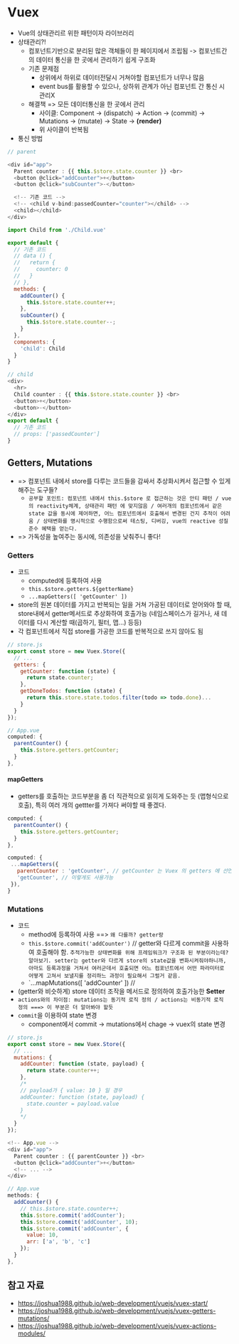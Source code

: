# Vuex

* Vue의 상태관리르 위한 패턴이자 라이브러리
* 상태관리?!
  * 컴포넌트기반으로 분리된 많은 객체들이 한 페이지에서 조립됨 -> 컴포넌트간의 데이터 통신을 한 곳에서 관리하기 쉽게 구조화
  * 기존 문제점
    * 상위에서 하위로 데이터전달시 거쳐야할 컴포넌트가 너무나 많음
    * event bus를 활용할 수 있으나, 상하위 관계가 아닌 컴포넌트 간 통신 시 관리X
  * 해결책 => 모든 데이터통신을 한 곳에서 관리
    * 사이클: Component -> (dispatch) -> Action -> (commit) -> Mutations -> (mutate) -> State -> **(render)** 
    * 위 사이클이 반복됨
* 통신 방법
```javascript
// parent

<div id="app">
  Parent counter : {{ this.$store.state.counter }} <br>
  <button @click="addCounter">+</button>
  <button @click="subCounter">-</button>

  <!-- 기존 코드 -->
  <!-- <child v-bind:passedCounter="counter"></child> -->
  <child></child>
</div>

import Child from './Child.vue'

export default {
  // 기존 코드
  // data () {
  //   return {
  //     counter: 0
  //   }
  // },
  methods: {
    addCounter() {
      this.$store.state.counter++;
    },
    subCounter() {
      this.$store.state.counter--;
    }
  },
  components: {
    'child': Child
  }
}

// child
<div>
  <hr>
  Child counter : {{ this.$store.state.counter }} <br>
  <button>+</button>
  <button>-</button>
</div>
export default {
  // 기존 코드
  // props: ['passedCounter']
}
```

## Getters, Mutations
* => 컴포넌트 내에서 store를 다루는 코드들을 감싸서 추상화시켜서 접근할 수 있게 해주는 도구들?
  * `공부할 포인트: 컴포넌트 내에서 this.$store 로 접근하는 것은 안티 패턴 / vue의 reactivity체계, 상태관리 패턴 에 맞지않음 / 여러개의 컴포넌트에서 같은 state 값을 동시에 제어하면, 어느 컴포넌트에서 호출해서 변경된 건지 추적이 어려움 / 상태변화를 명시적으로 수행함으로써 테스팅, 디버깅, vue의 reactive 성질 준수 혜택을 얻는다.`
* => 가독성을 높여주는 동시에, 의존성을 낮춰주니 좋다!

### Getters
* 코드
  * computed에 등록하여 사용
  * `this.$store.getters.${getterName}`
  * `...mapGetters([ 'getCounter' ])`
* store의 원본 데이터를 가지고 반복되는 일을 거쳐 가공된 데이터로 얻어와야 할 때, store내에서 getter메서드로 추상화하여 호출가능 (네임스페이스가 길거나, 새 데이터를 다시 계산할 때(곱하기, 필터, 맵...) 등등)
* 각 컴포넌트에서 직접 store를 가공한 코드를 반복적으로 쓰지 않아도 됨

```javascript
// store.js
export const store = new Vuex.Store({
  // ...
  getters: {
    getCounter: function (state) {
      return state.counter;
    },
    getDoneTodos: function (state) {
      return this.store.state.todos.filter(todo => todo.done)...
    }
  }
});

// App.vue
computed: {
  parentCounter() {
    this.$store.getters.getCounter;
  }
},
```

#### mapGetters
  * getters를 호출하는 코드부분을 좀 더 직관적으로 읽히게 도와주는 듯 (맵형식으로 호출), 특히 여러 개의 gettter를 가져다 써야할 때 좋겠다.
```javascript
computed: {
  parentCounter() {
    this.$store.getters.getCounter;
  }
},

computed: {
 ...mapGetters({
   parentCounter : 'getCounter', // getCounter 는 Vuex 의 getters 에 선언된 속성 이름
   'getCounter', // 이렇게도 사용가능
 }),
}
```

### Mutations
* 코드
  * method에 등록하여 사용 ==> `왜 다를까? getter랑`
  * `this.$store.commit('addCounter')` // getter와 다르게 commit을 사용하여 호출해야 함. `추적가능한 상태변화를 위해 프레임워크가 구조화 된 부분이라는데? 알아보기. setter는 getter와 다르게 store의 state값을 변화시켜줘야하니까, 아마도 등록과정을 거쳐서 여러군데서 호출되면 어느 컴포넌트에서 어떤 파라미터로 어떻게 고쳐서 보낼지를 정리하느 과정이 필요해서 그럴거 같음.`
  * `...mapMutations([ 'addCounter' ]) // 
* (getter와 비슷하게) store 데이터 조작을 메서드로 정의하여 호출가능한 **Setter**
* `actions와의 차이점: mutations는 동기적 로직 정의 / actions는 비동기적 로직 정의 ===> 이 부분은 더 알아봐야 할듯`
* `commit`을 이용하여 state 변경
  * component에서 commit -> mutations에서 chage -> vuex의 state 변경

```javascript
// store.js
export const store = new Vuex.Store({
  // ...
  mutations: {
    addCounter: function (state, payload) {
      return state.counter++;
    },
    /*
    // payload가 { value: 10 } 일 경우
    addCounter: function (state, payload) {
      state.counter = payload.value
    }
    */
  }
});

<!-- App.vue -->
<div id="app">
  Parent counter : {{ parentCounter }} <br>
  <button @click="addCounter">+</button>
  <!-- ... -->
</div>

// App.vue
methods: {
  addCounter() {
    // this.$store.state.counter++;
    this.$store.commit('addCounter');
    this.$store.commit('addCounter', 10);
    this.$store.commit('addCounter', {
      value: 10,
      arr: ['a', 'b', 'c']
    });
  }
},

```


## 참고 자료
* https://joshua1988.github.io/web-development/vuejs/vuex-start/
* https://joshua1988.github.io/web-development/vuejs/vuex-getters-mutations/
* https://joshua1988.github.io/web-development/vuejs/vuex-actions-modules/

